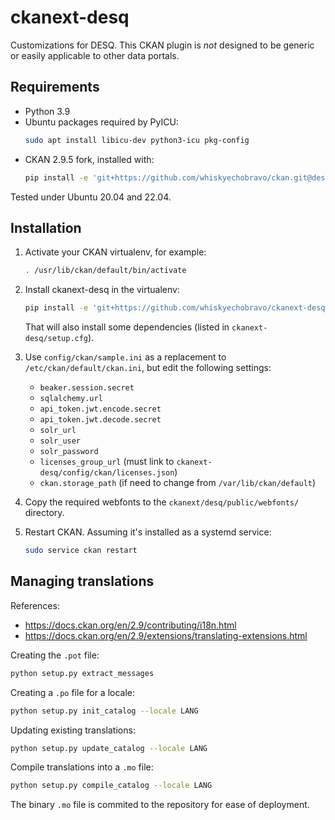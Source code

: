 # ckanext-desq

Customizations for DESQ. This CKAN plugin is *not* designed to be generic or
easily applicable to other data portals.


## Requirements

- Python 3.9
- Ubuntu packages required by PyICU:
  ```bash
  sudo apt install libicu-dev python3-icu pkg-config
  ```
- CKAN 2.9.5 fork, installed with:
  ```bash
  pip install -e 'git+https://github.com/whiskyechobravo/ckan.git@desq-2.9.5#egg=ckan[requirements]'
  ```

Tested under Ubuntu 20.04 and 22.04.


## Installation

1. Activate your CKAN virtualenv, for example:
   ```bash
   . /usr/lib/ckan/default/bin/activate
   ```

2. Install ckanext-desq in the virtualenv:
   ```bash
   pip install -e 'git+https://github.com/whiskyechobravo/ckanext-desq.git#egg=ckanext-desq'
   ```

   That will also install some dependencies (listed in `ckanext-desq/setup.cfg`).

3. Use `config/ckan/sample.ini` as a replacement to
   `/etc/ckan/default/ckan.ini`, but edit the following settings:

    - `beaker.session.secret`
    - `sqlalchemy.url`
    - `api_token.jwt.encode.secret`
    - `api_token.jwt.decode.secret`
    - `solr_url`
    - `solr_user`
    - `solr_password`
    - `licenses_group_url` (must link to `ckanext-desq/config/ckan/licenses.json`)
    - `ckan.storage_path` (if need to change from `/var/lib/ckan/default`)

4. Copy the required webfonts to the `ckanext/desq/public/webfonts/` directory.

5. Restart CKAN. Assuming it's installed as a systemd service:
   ```bash
   sudo service ckan restart
   ```


## Managing translations

References:
- https://docs.ckan.org/en/2.9/contributing/i18n.html
- https://docs.ckan.org/en/2.9/extensions/translating-extensions.html

Creating the `.pot` file:

```bash
python setup.py extract_messages
```

Creating a `.po` file for a locale:

```bash
python setup.py init_catalog --locale LANG
```

Updating existing translations:

```bash
python setup.py update_catalog --locale LANG
```

Compile translations into a `.mo` file:

```bash
python setup.py compile_catalog --locale LANG
```

The binary `.mo` file is commited to the repository for ease of deployment.
